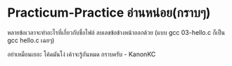 # Practicum-Practice อ่านหน่อย(กราบๆ)

หลายข้อเวลาจะทำอะไรที่เกี่ยวกับชื่อไฟล์ ลบเลขข้อข้างหน้าออกด้วย (แบบ gcc 03-hello.c ก็เป็น gcc hello.c เฉยๆ)

อย่าเหมือนเยอะ โค้ดมันโง่ เค้าจะรู้กันหมด
กราบครับ - KanonKC
